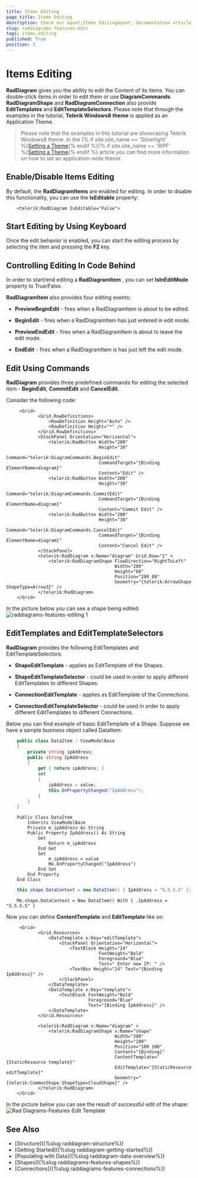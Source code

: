 ```yaml
---
title: Items Editing
page_title: Items Editing
description: Check our &quot;Items Editing&quot; documentation article for the RadDiagram {{ site.framework_name }} control.
slug: raddiagrams-features-edit
tags: items,editing
published: True
position: 5
---
```


# Items Editing

__RadDiagram__ gives you the ability to edit the Content of its items. You can double-click items in order to edit them or use __DiagramCommands__. __RadDiagramShape__ and __RadDiagramConnection__ also provide __EditTemplates__ and __EditTemplateSelectors__. Please note that through the examples in the tutorial, __Telerik Windows8 theme__ is applied as an Application Theme.

>Please note that the examples in this tutorial are showcasing Telerik Windows8 theme. In the {% if site.site_name == 'Silverlight' %}[Setting a Theme](http://www.telerik.com/help/silverlight/common-styling-apperance-setting-theme.html#Setting_Application-Wide_Built-In_Theme_in_the_Code-Behind){% endif %}{% if site.site_name == 'WPF' %}[Setting a Theme](http://www.telerik.com/help/wpf/common-styling-apperance-setting-theme-wpf.html#Setting_Application-Wide_Built-In_Theme_in_the_Code-Behind){% endif %} article you can find more information on how to set an application-wide theme.

## Enable/Disable Items Editing

By default, the __RadDiagramItems__ are enabled for editing. In order to disable this functionality, you can use the __IsEditable__ property:		

	
```XAML
	<telerik:RadDiagram IsEditable="False">
```

## Start Editing by Using Keyboard

Once the edit behavior is enabled, you can start the editing process by selecting the item and pressing the __F2__ key.		

## Controlling Editing In Code Behind

In order to start/end editing a __RadDiagramItem__ , you can set __IsInEditMode__ property to True/False.		

__RadDiagramItem__ also provides four editing events:		

* __PreviewBeginEdit__ - fires when a RadDiagramItem is about to be edited.			  

* __BeginEdit__ - fires when a RadDiagramItem has just entered in edit mode.			  

* __PreviewEndEdit__ - fires when a RadDiagramItem is about to leave the edit mode.			  

* __EndEdit__ - fires when a RadDiagramItem is has just left the edit mode.			  

## Edit Using Commands

__RadDiagram__ provides three predefined commands for editing the selected item - __BeginEdit__, __CommitEdit__ and __CancelEdit__.		

Consider the following code: 

```XAML
	 <Grid>
	        <Grid.RowDefinitions>
	            <RowDefinition Height="Auto" />
	            <RowDefinition Height="*" />
	        </Grid.RowDefinitions>
	        <StackPanel Orientation="Horizontal">
	            <telerik:RadButton Width="200" 
	                               Height="30"
	                               Command="telerik:DiagramCommands.BeginEdit"
	                               CommandTarget="{Binding ElementName=diagram}"
	                               Content="Edit" />
	            <telerik:RadButton Width="200" 
	                               Height="30"
	                               Command="telerik:DiagramCommands.CommitEdit"
	                               CommandTarget="{Binding ElementName=diagram}"
	                               Content="Commit Edit" />
	            <telerik:RadButton Width="200" 
	                               Height="30"
	                               Command="telerik:DiagramCommands.CancelEdit"
	                               CommandTarget="{Binding ElementName=diagram}"
	                               Content="Cancel Edit" />
	        </StackPanel>
	        <telerik:RadDiagram x:Name="diagram" Grid.Row="1" >
	            <telerik:RadDiagramShape FlowDirection="RightToLeft" 
	                                     Width="200"
	                                     Height="60" 
	                                     Position="200 80"
	                                     Geometry="{telerik:ArrowShape ShapeType=Arrow3}" />
	        </telerik:RadDiagram>
	</Grid>
```

In the picture below you can see a shape being edited:
![raddiagrams-features-editing 1](images/raddiagrams-features-editing1.png)

## EditTemplates and EditTemplateSelectors

__RadDiagram__ provides the following EditTemplates and EditTemplateSelectors:		

* __ShapeEditTemplate__ - applies as EditTemplate of the Shapes.			  

* __ShapeEditTemplateSelector__ - could be used in order to apply different EditTemplates to different Shapes.			  

* __ConnectionEditTemplate__ - applies as EditTemplate of the Connections.			  

* __ConnectionEditTemplateSelector__ - could be used in order to apply different EditTemplates to different Connections.			  

Below you can find example of basic EditTemplate of a Shape. Suppose we have a sample business object called DataItem:


```C#
	public class DataItem : ViewModelBase
	{
		private string ipAddress;
		public string IpAddress
		{
			get { return ipAddress; }
			set
			{
				ipAddress = value;
				this.OnPropertyChanged("IpAddress");
			}
		}
	}
```
```VB.NET
	Public Class DataItem
		Inherits ViewModelBase
		Private m_ipAddress As String
		Public Property IpAddress() As String
			Get
				Return m_ipAddress
			End Get
			Set
				m_ipAddress = value
				Me.OnPropertyChanged("IpAddress")
			End Set
		End Property
	End Class
```


```C#
	this.shape.DataContext = new DataItem() { IpAddress = "5.5.5.5" };
```
```VB.NET
	Me.shape.DataContext = New DataItem() With { .IpAddress = "5.5.5.5" }
```

Now you can define __ContentTemplate__ and __EditTemplate__ like so:
		

```XAML
	 <Grid>
	        <Grid.Resources>
	            <DataTemplate x:Key="editTemplate">
	                <StackPanel Orientation="Horizontal">
	                    <TextBlock Height="24" 
	                               FontWeight="Bold"
	                               Foreground="Blue"
	                               Text=" Enter new IP: " />
	                    <TextBox Height="24" Text="{Binding IpAddress}" />
	                </StackPanel>
	            </DataTemplate>
	            <DataTemplate x:Key="template">
	                <TextBlock FontWeight="Bold" 
	                           Foreground="Blue"
	                           Text="{Binding IpAddress}" />
	            </DataTemplate>
	        </Grid.Resources>
	        
	        <telerik:RadDiagram x:Name="diagram" >
	            <telerik:RadDiagramShape x:Name="shape" 
	                                     Width="200"
	                                     Height="100"
	                                     Position="100 100"
	                                     Content="{Binding}"
	                                     ContentTemplate="{StaticResource template}"
	                                     EditTemplate="{StaticResource editTemplate}"
	                                     Geometry="{telerik:CommonShape ShapeType=CloudShape}" />
	        </telerik:RadDiagram>
	</Grid>
```

In the picture below you can see the result of successful edit of the shape:
![Rad Diagrams-Features-Edit Template](images/RadDiagrams-Features-EditTemplate.png)

## See Also
 * [Structure]({%slug raddiagram-structure%})
 * [Getting Started]({%slug raddiagram-getting-started%})
 * [Populating with Data]({%slug raddiagram-data-overview%})
 * [Shapes]({%slug raddiagrams-features-shapes%})
 * [Connections]({%slug raddiagrams-features-connections%})